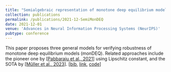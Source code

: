 ```yaml
---
title: "Semialgebraic representation of monotone deep equilibrium models and applications to certification"
collection: publications
permalink: /publications/2021-12-SemiMonDEQ
date: 2021-12-01
venue: 'Advances in Neural Information Processing Systems (NeurIPS)'
pubtype: conference
---
```


This paper proposes three general models for verifying robustness of monotone deep equilibrium models (monDEQ). Related approaches include the pioneer one by [[Pabbaraju et al., 2021](https://openreview.net/pdf?id=VcB4QkSfyO)] using Lipschitz constant, and the SOTA by [[Mûller et al., 2023](https://dl.acm.org/doi/pdf/10.1145/3591252)].
[[bib](https://tongchen779.github.io/ref/2021-12-SemiMonDEQ.bib),
[link](https://proceedings.neurips.cc/paper_files/paper/2021/file/e3b21256183cf7c2c7a66be163579d37-Paper.pdf),
[code](https://github.com/TongCHEN779/CertMON)]
